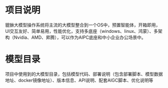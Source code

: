 # 项目说明
貔貅大模型操作系统将主流的大模型整合到一个OS中，预置智能体，开箱即用，UI交互友好、简单易用，性能优化，支持多底座（windows、linux、鸿蒙）、多架构（Nvidia、AMD、昇腾），可以作为AIPC底座和中小企业办公场景中。
# 模型目录
项目中使用到的大模型目录，包括模型代码、部署说明（包含部署脚本、模型数据地址、docker镜像地址）、版本信息、API说明、配套AIGC脚本、优化说明等
